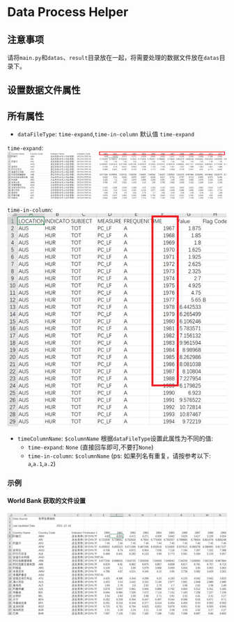 # Data Process Helper

## 注意事项
请将`main.py`和`datas`、`result`目录放在一起，将需要处理的数据文件放在`datas`目录下。


## 设置数据文件属性

## 所有属性

- `dataFileType`: `time-expand`,`time-in-column` 默认值 `time-expand`

`time-expand`:
![time-expand](demo/timeExpand.png)

`time-in-column`:
![time-in-column](demo/timeInColumn.png)

- `timeColumnName`: `$columnName`
根据`dataFileType`设置此属性为不同的值:
    - `time-expand`: `None` (直接回车即可,不要打`None`)
    - `time-in-column`: `$columnName` (ps: 如果列名有重复，请按参考以下: `a`,`a.1`,`a.2`)



### 示例

#### World Bank 获取的文件设置

![WorldBank](demo/WorldBank.png)

```python

```

